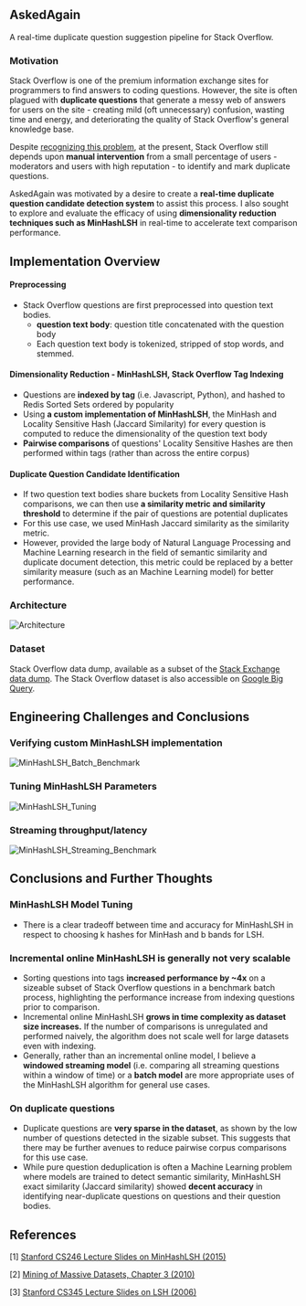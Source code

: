 ## AskedAgain
A real-time duplicate question suggestion pipeline for Stack Overflow.

### Motivation
Stack Overflow is one of the premium information exchange sites for programmers to find answers to coding questions. However, the site is often plagued with **duplicate questions** that generate a messy web of answers for users on the site - creating mild (oft unnecessary) confusion, wasting time and energy, and deteriorating the quality of Stack Overflow's general knowledge base. 

Despite [recognizing this problem](https://stackoverflow.blog/2009/04/29/handling-duplicate-questions/), at the present, Stack Overflow still depends upon **manual intervention** from a small percentage of users - moderators and users with high reputation - to identify and mark duplicate questions.

AskedAgain was motivated by a desire to create a **real-time duplicate question candidate detection system** to assist this process. I also sought to explore and evaluate the efficacy of using **dimensionality reduction techniques such as MinHashLSH** in real-time to accelerate text comparison performance.
 

## Implementation Overview
#### Preprocessing
* Stack Overflow questions are first preprocessed into question text bodies. 
	*  **question text body**: question title concatenated with the question body
	*  Each question text body is tokenized, stripped of stop words, and stemmed. 

#### Dimensionality Reduction - MinHashLSH, Stack Overflow Tag Indexing
* Questions are **indexed by tag** (i.e. Javascript, Python), and hashed to Redis Sorted Sets ordered by popularity
* Using **a custom implementation of MinHashLSH**, the MinHash and Locality Sensitive Hash (Jaccard Similarity) for every question is computed to reduce the dimensionality of the question text body
* **Pairwise comparisons** of questions' Locality Sensitive Hashes are then performed within tags (rather than across the entire corpus)

#### Duplicate Question Candidate Identification
* If two question text bodies share buckets from Locality Sensitive Hash comparisons, we can then use **a similarity metric and similarity threshold** to determine if the pair of questions are potential duplicates
* For this use case, we used MinHash Jaccard similarity as the similarity metric. 
* However, provided the large body of Natural Language Processing and Machine Learning research in the field of semantic similarity and duplicate document detection, this metric could be replaced by a better similarity measure (such as an Machine Learning model) for better performance. 


### Architecture
![Architecture](https://raw.github.com/kellielu/askedagain/master/imgs/Architecture.jpg)
### Dataset
Stack Overflow data dump, available as a subset of the [Stack Exchange data dump](https://archive.org/details/stackexchange). 
The Stack Overflow dataset is also accessible on [Google Big Query](https://cloud.google.com/bigquery/public-data/stackoverflow).

## Engineering Challenges and Conclusions

### Verifying custom MinHashLSH implementation
![MinHashLSH_Batch_Benchmark](https://raw.github.com/kellielu/askedagain/master/imgs/MinHashLSH_Batch_Benchmark.jpg)

### Tuning MinHashLSH Parameters
![MinHashLSH_Tuning](https://raw.github.com/kellielu/askedagain/master/imgs/MinHashLSH_Tuning.jpg)

### Streaming throughput/latency
![MinHashLSH_Streaming_Benchmark](https://raw.github.com/kellielu/askedagain/master/imgs/MinHashLSH_Streaming_Benchmark.png)

## Conclusions and Further Thoughts

### MinHashLSH Model Tuning
* There is a clear tradeoff between time and accuracy for MinHashLSH in respect to choosing k hashes for MinHash and b bands for LSH.

### Incremental online MinHashLSH is generally not very scalable
* Sorting questions into tags **increased performance by ~4x** on a sizeable subset of Stack Overflow questions in a benchmark batch process, highlighting the performance increase from indexing questions prior to comparison. 
* Incremental online MinHashLSH **grows in time complexity as dataset size increases.** If the number of comparisons is unregulated and performed naively, the algorithm does not scale well for large datasets even with indexing.
* Generally, rather than an incremental online model, I believe a **windowed streaming model** (i.e. comparing all streaming questions within a window of time) or a **batch model** are more appropriate uses of the MinHashLSH algorithm for general use cases. 

### On duplicate questions
* Duplicate questions are **very sparse in the dataset**, as shown by the low number of questions detected in the sizable subset. This suggests that there may be further avenues to reduce pairwise corpus comparisons for this use case. 
* While pure question deduplication is often a Machine Learning problem where models are trained to detect semantic similarity, MinHashLSH exact similarity (Jaccard similarity) showed **decent accuracy** in identifying near-duplicate questions on questions and their question bodies. 

## References
[1] [Stanford CS246 Lecture Slides on MinHashLSH (2015)](http://snap.stanford.edu/class/cs246-2015/slides/03-lsh.pdf)

[2] [Mining of Massive Datasets, Chapter 3 (2010)](http://infolab.stanford.edu/~ullman/mmds/ch3a.pdf)

[3] [Stanford CS345 Lecture Slides on LSH (2006)](http://infolab.stanford.edu/~ullman/mining/2006/lectureslides/cs345-lsh.pdf)

